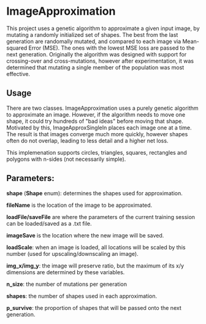 # ImageApproximation

This project uses a genetic algorithm to approximate a given input image, by mutating a randomly initialized set of shapes. The best from the last generation are randomally mutated, and compared to each image via Mean-squared Error (MSE). The ones with the lowest MSE loss are passed to the next generation. Originally the algorithm was designed with support for crossing-over and cross-mutations, however after experimentation, it was determined that mutating a single member of the population was most effective.

## Usage

There are two classes. ImageApproximation uses a purely genetic algorithm to approximate an image. However, if the algorithm needs to move one shape, it could try hundreds of "bad ideas" before moving that shape. Motivated by this, ImageApproxSingleIn places each image one at a time. The result is that images converge much more quickly, however shapes often do not overlap, leading to less detail and a higher net loss. 

This implemenation supports circles, triangles, squares, rectangles and polygons with n-sides (not necessarily simple). 

## Parameters: 
**shape** (**Shape** enum): determines the shapes used for approximation.

**fileName** is the location of the image to be approximated. 

**loadFile/saveFile** are where the parameters of the current training session can be loaded/saved as a .txt file.

**imageSave** is the location where the new image will be saved.

**loadScale**: when an image is loaded, all locations will be scaled by this number (used for upscaling/downscaling an image).

**img_x/img_y**: the image will preserve ratio, but the maximum of its x/y dimensions are determined by these variables.

**n_size**: the number of mutations per generation

**shapes**: the number of shapes used in each approximation.

**p_survive**: the proportion of shapes that will be passed onto the next generation.

